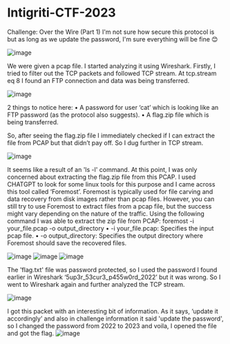 # Intigriti-CTF-2023
Challenge: Over the Wire (Part 1)
I'm not sure how secure this protocol is but as long as we update the password, I'm sure everything will be fine 😊

![image](https://github.com/ali-md545/Intigriti-CTF-2023/assets/149575457/a6897100-cbb8-4da0-b470-2861fbe06a5c)


We were given a pcap file. I started analyzing it using Wireshark. Firstly, I tried to filter out the TCP packets and followed TCP stream. At tcp.stream eq 8 I found an FTP connection and data was being transferred.  

![image](https://github.com/ali-md545/Intigriti-CTF-2023/assets/149575457/89e77469-cd10-4ec0-aba1-1e02ff348e7d)
 
2 things to notice here:
•	A password for user ‘cat’ which is looking like an FTP password (as the protocol also suggests).
•	A flag.zip file which is being transferred.

So, after seeing the flag.zip file I immediately checked if I can extract the file from PCAP but that didn’t pay off. So I dug further in TCP stream.  

![image](https://github.com/ali-md545/Intigriti-CTF-2023/assets/149575457/e195fa94-2cdf-4f4e-83e1-476f8451a4f8)

It seems like a result of an 'ls -l' command. At this point, I was only concerned about extracting the flag.zip file from this PCAP. I used CHATGPT to look for some linux tools for this purpose and I came across this tool called ‘Foremost’. 
Foremost is typically used for file carving and data recovery from disk images rather than pcap files. However, you can still try to use Foremost to extract files from a pcap file, but the success might vary depending on the nature of the traffic. 
Using the following command I was able to extract the zip file from PCAP:
foremost -i your_file.pcap -o output_directory
•	-i your_file.pcap: Specifies the input pcap file.
• -o output_directory: Specifies the output directory where Foremost should save the recovered files. 
 
 ![image](https://github.com/ali-md545/Intigriti-CTF-2023/assets/149575457/132f1092-1f7a-42d5-a141-dc5ac1e7c6c9)
![image](https://github.com/ali-md545/Intigriti-CTF-2023/assets/149575457/208c1ca2-3c2c-48e1-8285-87fdbbcd3617)
![image](https://github.com/ali-md545/Intigriti-CTF-2023/assets/149575457/b931c628-fdbc-451f-9142-7fa1d23e2da6)

The 'flag.txt' file was password protected, so I used the password I found earlier in Wireshark ‘5up3r_53cur3_p455w0rd_2022’ but it was wrong. So I went to Wireshark again and further analyzed the TCP stream.

![image](https://github.com/ali-md545/Intigriti-CTF-2023/assets/149575457/ff43a550-ed4d-42d0-abab-6ce2228a2da5)

I got this packet with an interesting bit of information. As it says, ‘update it accordingly’ and also in challenge information it said 'update the password', so I changed the password from 2022 to 2023 and voila, I opened the file and got the flag.
![image](https://github.com/ali-md545/Intigriti-CTF-2023/assets/149575457/d59c79bf-4fdc-4eee-ac81-6b2620580776)
 
